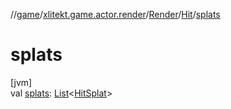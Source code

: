 //[game](../../../../index.md)/[xlitekt.game.actor.render](../../index.md)/[Render](../index.md)/[Hit](index.md)/[splats](splats.md)

# splats

[jvm]\
val [splats](splats.md): [List](https://kotlinlang.org/api/latest/jvm/stdlib/kotlin.collections/-list/index.html)&lt;[HitSplat](../../-hit-splat/index.md)&gt;
